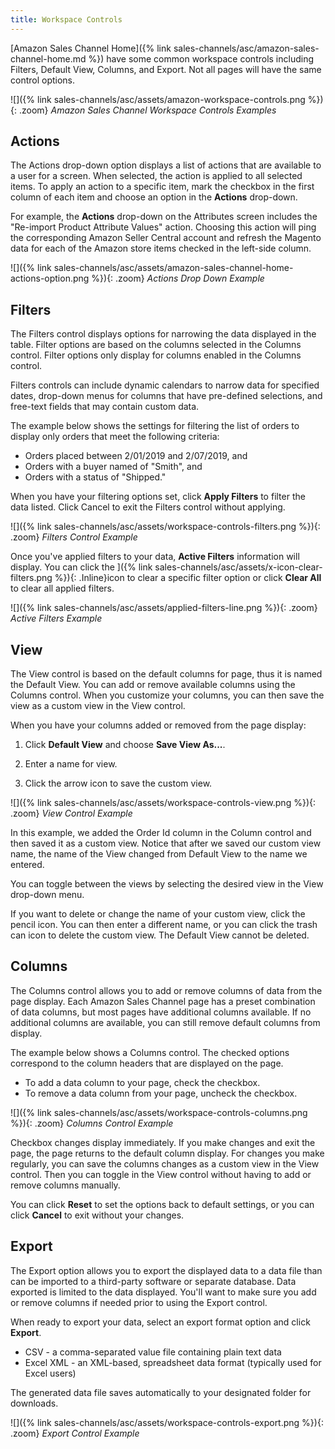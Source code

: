 ```yaml
---
title: Workspace Controls
---
```



[Amazon Sales Channel Home]({% link sales-channels/asc/amazon-sales-channel-home.md %}) have some common workspace controls including Filters, Default View, Columns, and Export. Not all pages will have the same control options.

![]({% link sales-channels/asc/assets/amazon-workspace-controls.png %}){: .zoom}
_Amazon Sales Channel Workspace Controls Examples_

## Actions

The Actions drop-down option displays a list of actions that are available to a user for a screen. When selected, the action is applied to all selected items. To apply an action to a specific item, mark the checkbox in the first column of each item and choose an option in the **Actions** drop-down.

For example, the **Actions** drop-down on the Attributes screen includes the "Re-import Product Attribute Values" action. Choosing this action will ping the corresponding Amazon Seller Central account and refresh the Magento data for each of the Amazon store items checked in the left-side column.

![]({% link sales-channels/asc/assets/amazon-sales-channel-home-actions-option.png %}){: .zoom}
_Actions Drop Down Example_

## Filters

The Filters control displays options for narrowing the data displayed in the table. Filter options are based on the columns selected in the Columns control. Filter options only display for columns enabled in the Columns control.

Filters controls can include dynamic calendars to narrow data for specified dates, drop-down menus for columns that have pre-defined selections, and free-text fields that may contain custom data.

The example below shows the settings for filtering the list of orders to display only orders that meet the following criteria:

- Orders placed between 2/01/2019 and 2/07/2019, and
- Orders with a buyer named of "Smith", and
- Orders with a status of "Shipped."

When you have your filtering options set, click **Apply Filters** to filter the data listed. Click Cancel to exit the Filters control without applying.

![]({% link sales-channels/asc/assets/workspace-controls-filters.png %}){: .zoom}
_Filters Control Example_

Once you've applied filters to your data, **Active Filters** information will display. You can click the ]({% link sales-channels/asc/assets/x-icon-clear-filters.png %}){: .Inline}icon to clear a specific filter option or click **Clear All** to clear all applied filters.

![]({% link sales-channels/asc/assets/applied-filters-line.png %}){: .zoom}
_Active Filters Example_

## View

The View control is based on the default columns for page, thus it is named the Default View. You can add or remove available columns using the Columns control. When you customize your columns, you can then save the view as a custom view in the View control.

When you have your columns added or removed from the page display:

1. Click **Default View** and choose **Save View As...**.

1. Enter a name for view.

1. Click the arrow icon to save the custom view.

![]({% link sales-channels/asc/assets/workspace-controls-view.png %}){: .zoom}
_View Control Example_

In this example, we added the Order Id column in the Column control and then saved it as a custom view. Notice that after we saved our custom view name, the name of the View changed from Default View to the name we entered.

You can toggle between the views by selecting the desired view in the View drop-down menu.

If you want to delete or change the name of your custom view, click the pencil icon. You can then enter a different name, or you can click the trash can icon to delete the custom view. The Default View cannot be deleted.

## Columns

The Columns control allows you to add or remove columns of data from the page display. Each Amazon Sales Channel page has a preset combination of data columns, but most pages have additional columns available. If no additional columns are available, you can still remove default columns from display.

The example below shows a Columns control. The checked options correspond to the column headers that are displayed on the page.

- To add a data column to your page, check the checkbox.
- To remove a data column from your page, uncheck the checkbox.

![]({% link sales-channels/asc/assets/workspace-controls-columns.png %}){: .zoom}
_Columns Control Example_

Checkbox changes display immediately. If you make changes and exit the page, the page returns to the default column display. For changes you make regularly, you can save the columns changes as a custom view in the View control. Then you can toggle in the View control without having to add or remove columns manually.

You can click **Reset** to set the options back to default settings, or you can click **Cancel** to exit without your changes.

## Export

The Export option allows you to export the displayed data to a data file than can be imported to a third-party software or separate database. Data exported is limited to the data displayed. You'll want to make sure you add or remove columns if needed prior to using the Export control.

When ready to export your data, select an export format option and click **Export**.

- CSV - a comma-separated value file containing plain text data
- Excel XML - an XML-based, spreadsheet data format (typically used for Excel users)

The generated data file saves automatically to your designated folder for downloads.

![]({% link sales-channels/asc/assets/workspace-controls-export.png %}){: .zoom}
_Export Control Example_
